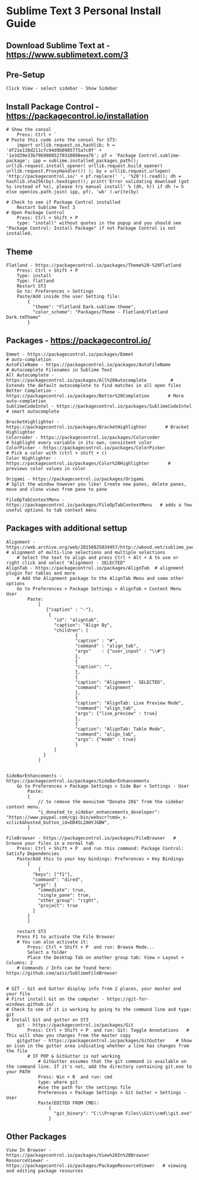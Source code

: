 # Sublime Text 3 Personal Install Guide

## Download Sublime Text at - https://www.sublimetext.com/3

## Pre-Setup
	Click View - select sidebar - Show Sidebar

## Install Package Control - https://packagecontrol.io/installation
	# Show the consol
		Press: Ctrl + `
	# Paste this code into the consol for ST3:
		import urllib.request,os,hashlib; h = 'df21e130d211cfc94d9b0905775a7c0f' + '1e3d39e33b79698005270310898eea76'; pf = 'Package Control.sublime-package'; ipp = sublime.installed_packages_path(); urllib.request.install_opener( urllib.request.build_opener( urllib.request.ProxyHandler()) ); by = urllib.request.urlopen( 'http://packagecontrol.io/' + pf.replace(' ', '%20')).read(); dh = hashlib.sha256(by).hexdigest(); print('Error validating download (got %s instead of %s), please try manual install' % (dh, h)) if dh != h else open(os.path.join( ipp, pf), 'wb' ).write(by)

	# Check to see if Package Control installed
		Restart Sublime Text 3
	# Open Package Control
		Press: Ctrl + Shift + P
		type: "install" without quotes in the popup and you should see "Package Control: Install Package" if not Package Control is not installed.


## Theme
	Flatland - https://packagecontrol.io/packages/Theme%20-%20Flatland
		Press: Ctrl + Shift + P
		Type: install
		Type: flatland
		Restart ST3
		Go to: Preferences > Settings
		Paste/Add inside the user Setting file:
			{
			  "theme": "Flatland Dark.sublime-theme",
			  "color_scheme": "Packages/Theme - Flatland/Flatland Dark.tmTheme"
			}


## Packages - https://packagecontrol.io/
	Emmet - https://packagecontrol.io/packages/Emmet                                 # auto-completion
	AutoFileName - https://packagecontrol.io/packages/AutoFileName                   # Autocomplete Filenames in Sublime Text
	All Autocomplete - https://packagecontrol.io/packages/All%20Autocomplete         # Extends the default autocomplete to find matches in all open files
	Better Completion - https://packagecontrol.io/packages/Better%20Completion       # More auto-completion
	SublimeCodeIntel - https://packagecontrol.io/packages/SublimeCodeIntel           # smart autocomplete

	BracketHighlighter - https://packagecontrol.io/packages/BracketHighlighter       # Bracket Highlighter
	Colorcoder - https://packagecontrol.io/packages/Colorcoder                       # highlight every variable in its own, consistent color
	ColorPicker - https://packagecontrol.io/packages/ColorPicker                     # Pick a color with (ctrl + shift + c)
	Color Highlighter - https://packagecontrol.io/packages/Color%20Highlighter       # previews color values in color

	Origami - https://packagecontrol.io/packages/Origami                             # Split the window however you like! Create new panes, delete panes, move and clone views from pane to pane	
	
	FileOpTabContextMenu - https://packagecontrol.io/packages/FileOpTabContextMenu 	 # adds a few useful options to tab context menu


## Packages with additional settup
	Alignment - https://web.archive.org/web/20150825034957/http://wbond.net/sublime_packages/alignment 	 # alignment of multi-line selections and multiple selections
		# Select the text to align and press Ctrl + Alt + A to use or right click and select "Alignment - SELECTED" 
	AlignTab - https://packagecontrol.io/packages/AlignTab 	# alignment plugin for tables and more
		# Add the Alignment package to the AlignTab Menu and some other options
		Go to Preferences > Package Settings > AlignTab > Content Menu User
			Paste:
				[
				   {"caption" : "-"},
				    {
				      "id": "aligntab",
				      "caption": "Align By",
				      "children": [
				              {
				              "caption" : "#",
				              "command" : "align_tab",
				              "args"    : {"user_input" : "\\#"}
				              },
				              {
				              "caption": "",
				              },
				              {
				              "caption": "Alignment - SELECTED",
				              "command": "alignment"
				              },
				              {
				              "caption": "AlignTab: Live Preview Mode",
				              "command": "align_tab",
				              "args": {"live_preview" : true}
				              },
				              {
				              "caption": "AlignTab: Table Mode",
				              "command": "align_tab",
				              "args": {"mode" : true}
				              }
				      ]
				  }
				]
			

	SideBarEnhancements - https://packagecontrol.io/packages/SideBarEnhancements
		Go to Preferences > Package Settings > Side Bar > Settings - User
			Paste:
			{
				// to remove the menuitem "Donate 20$" from the sidebar context menu.
				"i_donated_to_sidebar_enhancements_developer": "https://www.paypal.com/cgi-bin/webscr?cmd=_s-xclick&hosted_button_id=DD4SL2AHYJGBW",
			}

	File​Browser - https://packagecontrol.io/packages/FileBrowser 	# browse your files in a normal tab
		Press: Ctrl + Shift + P  and run this command: Package Control: Satisfy Dependencies
		Paste/Add this to your key bindings: Preferences > Key Bindings
			[
				{
			  "keys": ["f1"],
			  "command": "dired",
			  "args": {
			    "immediate": true,
			    "single_pane": true,
			    "other_group": "right",
			    "project": true
			  }
			}
			]

		restart ST3
		Press F1 to activate the File Browser
		# You can also activate it: 
			Press: Ctrl + Shift + P  and run: Browse Mode...
			Select a folder
			Place the Desktop Tab on another group tab: View > Layout > Columns: 2
		# Commands / Info can be found here: https://github.com/aziz/SublimeFileBrowser


	# GIT - Git and Gutter display info from 2 places, your master and your file
	# First install Git on the computer - https://git-for-windows.github.io/
	# Check to see if it is working by going to the command line and type: git
	# Install Git and gutter on ST3
		git - https://packagecontrol.io/packages/Git
			Press: Ctrl + Shift + P  and run: Git: Toggle Annotations 	# This will show you changes from the master copy
		gitgutter - https://packagecontrol.io/packages/GitGutter 	# Show an icon in the gutter area indicating whether a line has changes from the file
			# IF POP & GitGutter is not working
				# GitGutter assumes that the git command is available on the command line. If it's not, add the directory containing git.exe to your PATH
				Press: Win + R  and run: cmd
				type: where git
				#use the path for the settings file
				Preferences > Package Settings > Git Gutter > Settings - User
				Paste(EDITED FROM CMD):
					{
					  "git_binary": "C:\\Program Files\\Git\\cmd\\git.exe"
					}

## Other Packages
	View In Browser - https://packagecontrol.io/packages/View%20In%20Browser
	ResourceViewer - https://packagecontrol.io/packages/PackageResourceViewer 	# viewing and editing package resources

